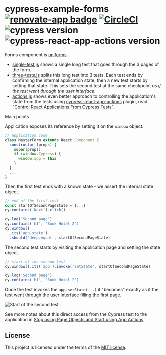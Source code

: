 # cypress-example-forms [![renovate-app badge][renovate-badge]][renovate-app] [![CircleCI](https://circleci.com/gh/bahmutov/cypress-example-forms/tree/master.svg?style=svg)](https://circleci.com/gh/bahmutov/cypress-example-forms/tree/master) ![cypress version](https://img.shields.io/badge/cypress-9.6.1-brightgreen) ![cypress-react-app-actions version](https://img.shields.io/badge/cypress--react--app--actions-1.0.2-brightgreen)

Forms component is [uniforms](https://uniforms.tools/docs/tutorials-basic-uniforms-usage)

- [single-test.js](cypress/integration/single-test.js) shows a single long test that goes through the 3 pages of the form.
- [three-tests.js](cypress/integration/three-tests.js) splits this long test into 3 tests. Each test ends by confirming the internal application state, then a new test starts by setting that state. This sets the second test at the same checkpoint _as if the test went through the user interface_.
- [actions.js](./cypress/integration/actions.js) shows even better approach to controlling the application's state from the tests using [cypress-react-app-actions](https://github.com/bahmutov/cypress-react-app-actions) plugin, read "[Control React Applications From Cypress Tests](https://glebbahmutov.com/blog/react-app-actions/)".

Main points

Application exposes its reference by setting it on the `window` object.

```js
// application code
class MasterForm extends React.Component {
  constructor (props) {
    super(props)
    if (window.Cypress) {
      window.app = this
    }
  }
  ...
}
```

Then the first test ends with a known state - we assert the internal state object.

```js
// end of the first test
const startOfSecondPageState = {...}
cy.contains('Next').click()

cy.log('Second page')
cy.contains('h1', 'Book Hotel 2')
cy.window()
  .its('app.state')
  .should('deep.equal', startOfSecondPageState)
```

The second test starts by visiting the application page and setting the state object.

```js
// start of the second test
cy.window().its('app').invoke('setState', startOfSecondPageState)

cy.log('Second page')
cy.contains('h1', 'Book Hotel 2')
```

Once the test invokes the `app.setState(...)` it "becomes" exactly as if the test went through the user interface filling the first page.

![Start of the second test](images/start-of-second-test.gif)

See more notes about this direct access from the Cypress test to the application in [Stop using Page Objects and Start using App Actions](https://www.cypress.io/blog/2019/01/03/stop-using-page-objects-and-start-using-app-actions/).

## License

This project is licensed under the terms of the [MIT license](/LICENSE.md).

[renovate-badge]: https://img.shields.io/badge/renovate-app-blue.svg
[renovate-app]: https://renovateapp.com/
